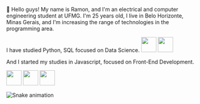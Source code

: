 
👋 Hello guys! My name is Ramon, and I'm an electrical and computer engineering student at UFMG. I'm 25 years old, I live in Belo Horizonte, Minas Gerais, and I'm increasing the range of technologies in the programming area.

I have studied Python, SQL focused on Data Science.
<img src="https://cdn.jsdelivr.net/gh/devicons/devicon/icons/python/python-original-wordmark.svg" width="40" height="40"/>   <img src="https://cdn.jsdelivr.net/gh/devicons/devicon/icons/mysql/mysql-original-wordmark.svg" width="40" height="40"/>

And I started my studies in Javascript, focused on Front-End Development.

 <img src="https://cdn.jsdelivr.net/gh/devicons/devicon/icons/javascript/javascript-original.svg" width="40" height="40"/>  <img src="https://cdn.jsdelivr.net/gh/devicons/devicon/icons/html5/html5-original-wordmark.svg" width="40" height="40"/>  <img src="https://cdn.jsdelivr.net/gh/devicons/devicon/icons/css3/css3-original-wordmark.svg" width="40" height="40"/>
          
   ![Snake animation](https://github.com/ramoncelino/ramoncelino/blob/output/github-contribution-grid-snake.svg)

